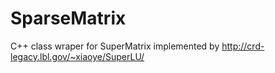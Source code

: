 SparseMatrix
========================

C++ class wraper for SuperMatrix implemented by http://crd-legacy.lbl.gov/~xiaoye/SuperLU/ 
